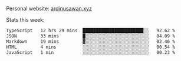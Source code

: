 Personal website: [ardinusawan.xyz](https://ardinusawan.xyz)

Stats this week:
<!--START_SECTION:waka-->

```txt
TypeScript   12 hrs 29 mins  ███████████████████████░░   92.62 %
JSON         33 mins         █░░░░░░░░░░░░░░░░░░░░░░░░   04.09 %
Markdown     19 mins         ▓░░░░░░░░░░░░░░░░░░░░░░░░   02.46 %
HTML         4 mins          ░░░░░░░░░░░░░░░░░░░░░░░░░   00.54 %
JavaScript   1 min           ░░░░░░░░░░░░░░░░░░░░░░░░░   00.23 %
```

<!--END_SECTION:waka-->

